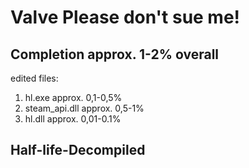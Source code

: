 # Valve Please don't sue me!

## Completion approx. 1-2% overall
edited files:
1. hl.exe approx. 0,1-0,5%
2. steam_api.dll approx. 0,5-1%
3. hl.dll approx. 0,01-0.1%

## Half-life-Decompiled


